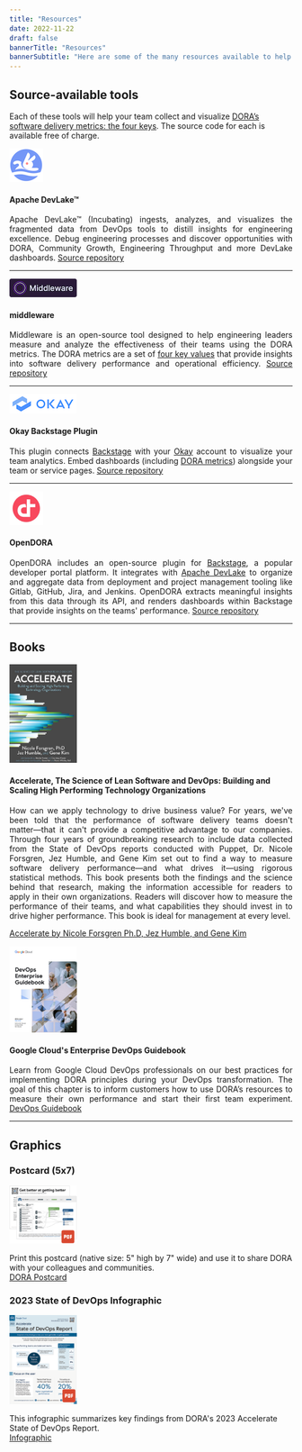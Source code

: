 ```yaml
---
title: "Resources"
date: 2022-11-22
draft: false
bannerTitle: "Resources"
bannerSubtitle: "Here are some of the many resources available to help you understand and apply DORA research in your organization."
---
```


## Source-available tools

Each of these tools will help your team collect and visualize <a href="/guides/dora-metrics-four-keys/">DORA’s software delivery metrics: the four keys</a>. The source code for each is available free of charge.

<section>
    <article>
    <a href="https://devlake.apache.org/" target="_blank">
        <img src="img/apache-devlake.png" width="60">
    </a>
    <aside>
    <h4>Apache DevLake&#8482;</h4>
    <p align="justify">Apache DevLake™ (Incubating) ingests, analyzes, and visualizes the fragmented data from DevOps tools to distill insights for engineering excellence. Debug engineering processes and discover opportunities with DORA, Community Growth, Engineering Throughput and more DevLake dashboards. <a href="https://github.com/apache/incubator-devlake" target="_blank">Source repository</a></p>
    </aside>
    </article>
</section>

-----

<section>
    <article>
    <a href="https://github.com/middlewarehq/middleware" target="_blank">
        <img src="img/middleware-logo.png" width="120" height="33">
    </a>
    <aside>
    <h4>middleware</h4>
    <p align="justify">Middleware is an open-source tool designed to help engineering leaders measure and analyze the effectiveness of their teams using the DORA  metrics. The DORA metrics are a set of <a href="/guides/dora-metrics-four-keys/">four key values</a> that provide insights into software delivery performance and operational efficiency. <a href="https://github.com/middlewarehq/middleware" target="_blank">Source repository</a></p>
    </aside>
    </article>
</section>

-----

<section>
    <article>
    <a href="https://github.com/OkayHQ/backstage-plugin" target="_blank">
        <img src="img/okay.png" width="120">
    </a>
    <aside>
    <h4>Okay Backstage Plugin</h4>
    <p align="justify">This plugin connects <a href="https://backstage.io/" target="_blank">Backstage</a> with your <a href="https://www.okayhq.com/" target="_blank">Okay</a> account to visualize your team analytics. Embed dashboards (including <a href="/guides/dora-metrics-four-keys/">DORA metrics</a>) alongside your team or service pages. <a href="https://github.com/OkayHQ/backstage-plugin" target="_blank">Source repository</a></p>
    </aside>
    </article>
</section>

-----

<section>
    <article>
    <a href="https://github.com/DevoteamNL/opendora" target="_blank">
        <img src="img/devoteam-logo.png" width="60">
    </a>
    <aside>
    <h4>OpenDORA</h4>
    <p align="justify">OpenDORA includes an open-source plugin for <a href="https://backstage.io/" target="_blank">Backstage</a>, a popular developer portal platform. It integrates with <a href="https://devlake.apache.org/" target="_blank">Apache DevLake</a> to organize and aggregate data from deployment and project management tooling like Gitlab, GitHub, Jira, and Jenkins. OpenDORA extracts meaningful insights from this data through its API, and renders dashboards within Backstage that provide insights on the teams' performance. <a href="https://github.com/DevoteamNL/opendora" target="_blank">Source repository</a></p>
    </aside>
    </article>
</section>

-----

## Books

<section>
    <article>
    <a href="https://www.google.com/books/edition/_/Kax-DwAAQBAJ?hl=en" target="_blank"><img src="img/accelerate.png"  width="120"></a>
    <aside>
    <h4> Accelerate, The Science of Lean Software and DevOps: Building and Scaling High Performing Technology Organizations </h4>
    <p align="justify">How can we apply technology to drive business value? For years, we've been told that the performance of software delivery teams doesn't matter―that it can't provide a competitive advantage to our companies. Through four years of groundbreaking research to include data collected from the State of DevOps reports conducted with Puppet, Dr. Nicole Forsgren, Jez Humble, and Gene Kim set out to find a way to measure software delivery performance―and what drives it―using rigorous statistical methods. This book presents both the findings and the science behind that research, making the information accessible for readers to apply in their own organizations. Readers will discover how to measure the performance of their teams, and what capabilities they should invest in to drive higher performance. This book is ideal for management at every level.</p>
    </aside>
    </article>
</section>

[Accelerate by Nicole Forsgren Ph.D, Jez Humble, and Gene Kim](https://www.google.com/books/edition/_/Kax-DwAAQBAJ?hl=en)


<section>
    <article>
    <a href="https://cloud.google.com/resources/dora-enterprise-guidebook" target="_blank" target="_blank"><img src="img/Enterprise-DevOps-Guidebook.png"  width="120"></a>
    <aside>
    <h4> Google Cloud's Enterprise DevOps Guidebook  </h4>
    <p align="justify">Learn from Google Cloud DevOps professionals on our best practices for implementing DORA principles during your DevOps transformation. The goal of this chapter is to inform customers how to use DORA’s resources to measure their own performance and start their first team experiment. <a href="https://cloud.google.com/resources/dora-enterprise-guidebook" target="_blank">DevOps Guidebook</a></p>
    </aside>
    </article>
</section>

-----
## Graphics

<grid class="border_none">
    <item>
        <h3>Postcard (5x7)</h3>
        <content>
        <a href="/postcard" target="_blank"><img src="img/DORA_Postcard_2023-10_thumb.png" style="max-width:120px;"></a>
        <p>
            Print this postcard (native size: 5" high by 7" wide) and use it to share DORA with your colleagues and communities.
            <br>
            <a href="/postcard" target="_blank">DORA Postcard</a>
        </p>
        </content>
    </item>
    <item>
        <h3 id="graphics">2023 State of DevOps Infographic</h3>
        <content>
        <a href="img/2023-DORA-Report-Infographic.v10.pdf" target="_blank"><img src="img/2023-DORA-Report-Infographic_thumb.png " style="max-width:120px;"></a>
        <p>
            This infographic summarizes key findings from DORA's 2023 Accelerate State of DevOps Report.
            <br>
            <a href="img/2023-DORA-Report-Infographic.v10.pdf" target="_blank">Infographic</a>
        </p>
        </content>
    </item>
</grid>